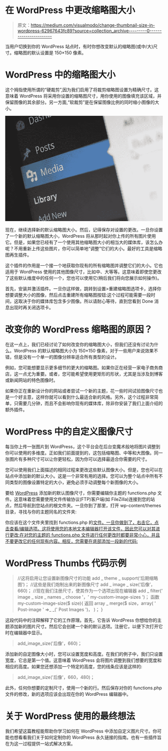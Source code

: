 # 在 WordPress 中更改缩略图大小

> 原文：<https://medium.com/visualmodo/change-thumbnail-size-in-wordpress-62967643fc89?source=collection_archive---------0----------------------->

当用户切换到你的 WordPress 站点时，有时你想改变默认的缩略图(或中/大)尺寸。缩略图的默认设置是 150×150 像素。

# WordPress 中的缩略图大小

这个拇指使用所谓的“硬裁剪”,因为我们启用了将裁剪缩略图设置为精确尺寸。这意味着 WordPress 将采用你设置的缩略图尺寸，用你使用的图像填充该区域，并保留图像的其余部分。另一方面,“软裁剪”是在保留图像比例的同时缩小图像的大小。

![](img/ec4bda31f5d27626fdbf6ec7a751f861.png)

现在，继续选择新的默认缩略图大小。然后，记得保存对设置的更改。一旦你设置了一个新的默认缩略图大小，WordPress 将从那时起对你上传的所有图片使用它。但是，如果您已经有了一个使用其他缩略图大小的相当大的媒体库，该怎么办呢？不用重新上传这些图片，你可以简单地“调整”它们的大小。最好的工具是缩略图再生插件。

这个插件的作用是一个接一个地获取你现有的所有缩略图并调整它们的大小。它也适用于 WordPress 使用的其他图像尺寸，比如中、大等等。这意味着即使您更改了这些默认维度中的任何一个，您也可以使用它(稍后我们将向您展示如何操作)。

首先，安装并激活插件。一旦你这样做，跳转到设置>重建缩略图选项卡，选择你想要调整大小的图像，然后点击重建所有缩略图按钮:这个过程可能需要一段时间，这取决于你的媒体库包含多少图像。所以请耐心等待，直到您看到 Done 消息出现时再关闭选项卡。

# 改变你的 WordPress 缩略图的原因？

在这一点上，我们已经讨论了如何改变你的缩略图大小，但我们还没有讨论为什么。WordPress 的默认缩略图大小为 150×150 像素，对于一些用户来说效果不错，但是没有一个单一的图像分辨率适合所有类型的设计。

例如，您可能想要显示更多细节的更大的缩略图。如果你正在经营一家电子商务商店，这一点尤为重要。或者，您可能希望使用更矩形的形状，尤其是当涉及到博客或新闻网站的特色图像时。

如果你正在重新设计你的网站或者尝试一个新的主题，花一些时间试验图像尺寸也是一个好主意，这样你就可以看到什么最适合新的风格。另外，这个过程非常简单，只需要几分钟，而且不会影响你现有的媒体库，除非你安装了我们上面介绍的额外插件。

# WordPress 中的自定义图像尺寸

每当你上传一张图片到 WordPress，这个平台会在后台变魔术般地将图片调整到你可以使用的多维度。正如我们前面提到的，这包括缩略图、中等和大图像。同一张图片有多种尺寸可以让你更轻松，因为你可以选择最适合你需要的尺寸。

您可以使用我们上面描述的相同过程来更改这些默认图像大小。但是，您也可以在站点中添加新的默认大小。这是一个非常有用的选择。您可以为整个站点中所有不同类型的图像设置特定的大小，避免必须手动调整每个新图像的大小。

要给 [WordPress](https://visualmodo.com/wordpress-themes/) 添加新的默认图像尺寸，你需要编辑你主题的 functions.php 文件。这意味着您需要使用文件传输协议(FTP)客户端(如 FileZilla)连接到您的站点，然后导航到您站点的根文件夹。一旦你到了那里，打开 wp-content/themes 目录，寻找与你的主题同名的文件夹:

你应该在这个文件夹里找到 functions.php 的[文件。一旦你做到了，右击它，点击查看/编辑选项。这将使用您的本地文本编辑器打开该文件，因此您可以对其进行更改:在对您的主题的 functions.php 文件进行任何更改时都要非常小心，并且不要更改它的任何现有内容。相反，您需要在底部添加一段新的代码:](https://www.w3schools.com/php/php_functions.asp)

# WordPress Thumbs 代码示例

> //这将启用让您设置新图像尺寸的功能
> add _ theme _ support(‘后期缩略图’)；
> //这些是我们炮制出来的新图像尺寸
> add _ image _ size(‘后像’，660)；
> //现在我们注册尺寸，使其作为一个选项出现在编辑器
> add _ filter(' image _ size _ names _ choose '，' my-custom-image-sizes ')；
> 函数 my-custom-image-size($ size){
> 返回 array _ merge($ size，array(
> ' Post-image ' =>_ _(' Post Images ')，
> )；
> }

这段代码中的注释解释了它的工作原理。首先，它告诉 WordPress 你想给你的主题添加新的图片尺寸。然后它会创建一个新的默认选项。注册它，以便下次打开它时在编辑器中显示。

> add_image_size('后像'，660)；

添加新的自定图像大小时，您可以设置宽度和高度。在我们的例子中，我们只设置宽度，它总是第一个值。这意味着 WordPress 会将图片调整到我们想要的宽度和相应的高度。如果您还想添加一个特定的高度，您的线条应该是这样的:

> add_image_size('后像'，660，480)；

此外，任何你想要的定制尺寸，使用一个新的行。然后保存对你的 functions.php 文件的修改，新的选项应该会出现在你的 WordPress 编辑器中。

# 关于 WordPress 使用的最终想法

我们希望这篇教程能帮助你学习如何在 WordPress 中添加自定义图片尺寸。你可能也想看看我们关于如何定制你的 WordPress 永久链接的指南。也有一些插件旨在为这一过程提供一站式解决方案。